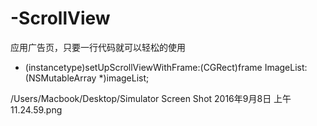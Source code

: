 # -ScrollView

应用广告页，只要一行代码就可以轻松的使用

+ (instancetype)setUpScrollViewWithFrame:(CGRect)frame ImageList:(NSMutableArray *)imageList;

/Users/Macbook/Desktop/Simulator Screen Shot 2016年9月8日 上午11.24.59.png